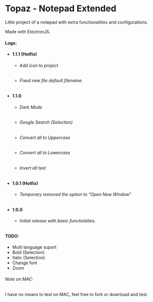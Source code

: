 # Topaz - Notepad Extended

Little project of a notepad with extra functionalities and configurations.
 
 Made with ElectronJS.

 #### Logs:

<p>

- #### 1.1.1 (Hotfix)
    - ###### Add icon to project
    - ###### Fixed new file default filename.  
    
</p>

<p>

- #### 1.1.0
    - ###### Dark Mode
    - ###### Google Search (Selection)
    - ###### Convert all to Uppercase
    - ###### Convert all to Lowercase
    - ###### Invert all text
    
</p>

<p>

- #### 1.0.1 (Hotfix)
    - ###### Temporary removed the option to "Open New Window"
</p>

<p>

- #### 1.0.0
    - ###### Initial release with basic functiolaties.

</p>

#### TODO:
- Multi language suport
- Bold (Selection)
- Italic (Selection)
- Change font
- Zoom

###### Note on MAC:
I have no means to test on MAC, feel free to fork or download and test.
